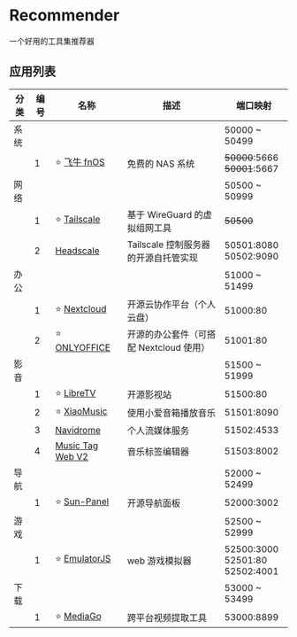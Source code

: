 # Recommender

一个好用的工具集推荐器



## 应用列表

| 分类 | 编号 | 名称                                                          | 描述                        | 端口映射                                            |
|----|----|-------------------------------------------------------------|---------------------------|-------------------------------------------------|
| 系统 |    |                                                             |                           | 50000 ~ 50499                                   |
|    | 1  | ⭐ [飞牛 fnOS](https://www.fnnas.com/)                         | 免费的 NAS 系统                | <del>50000</del>:5666<br/><del>50001</del>:5667 |
| 网络 |    |                                                             |                           | 50500 ~ 50999                                   |
|    | 1  | ⭐ [Tailscale](https://tailscale.com/)                       | 基于 WireGuard 的虚拟组网工具      | <del>50500</del>                                |
|    | 2  | [Headscale](https://github.com/juanfont/headscale)          | Tailscale 控制服务器的开源自托管实现   | 50501:8080<br/>50502:9090                       |
| 办公 |    |                                                             |                           | 51000 ~ 51499                                   |
|    | 1  | ⭐ [Nextcloud](https://nextcloud.com/)                       | 开源云协作平台（个人云盘）             | 51000:80                                        |
|    | 2  | ⭐ [ONLYOFFICE](https://www.onlyoffice.com/)                 | 开源的办公套件（可搭配 Nextcloud 使用） | 51001:80                                        |
| 影音 |    |                                                             |                           | 51500 ~ 51999                                   |
|    | 1  | ⭐ [LibreTV](https://github.com/LibreSpark/LibreTV)          | 开源影视站                     | 51500:80                                        |
|    | 2  | ⭐ [XiaoMusic](https://github.com/hanxi/xiaomusic)           | 使用小爱音箱播放音乐                | 51501:8090                                      |
|    | 3  | [Navidrome](https://github.com/navidrome/navidrome)         | 个人流媒体服务                   | 51502:4533                                      |
|    | 4  | [Music Tag Web V2](https://github.com/xhongc/music-tag-web) | 音乐标签编辑器                   | 51503:8002                                      |
| 导航 |    |                                                             |                           | 52000 ~ 52499                                   |
|    | 1  | ⭐ [Sun-Panel](https://github.com/hslr-s/sun-panel)          | 开源导航面板                    | 52000:3002                                      |
| 游戏 |    |                                                             |                           | 52500 ~ 52999                                   |
|    | 1  | ⭐ [EmulatorJS](https://github.com/EmulatorJS/EmulatorJS)    | web 游戏模拟器                 | 52500:3000<br/>52501:80<br/>52502:4001          |
| 下载 |    |                                                             |                           | 53000 ~ 53499                                   |
|    | 1  | ⭐ [MediaGo](https://github.com/caorushizi/mediago)          | 跨平台视频提取工具                 | 53000:8899                                      |